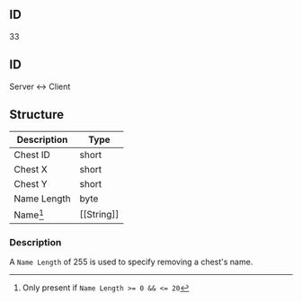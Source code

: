 ## ID
33

## ID
Server <-> Client

## Structure
| Description | Type       |
|-------------|------------|
| Chest ID    | short      |
| Chest X     | short      |
| Chest Y     | short      |
| Name Length | byte       |
| Name[^1]    | [[String]] |

[^1]: Only present if `Name Length >= 0 && <= 20`

### Description
A `Name Length` of 255 is used to specify removing a chest's name.